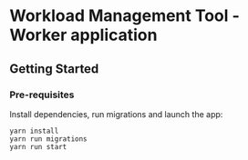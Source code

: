 # Workload Management Tool - Worker application

## Getting Started

### Pre-requisites

Install dependencies, run migrations and launch the app:

```
yarn install
yarn run migrations
yarn run start
```
